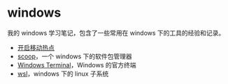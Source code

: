# windows

我的 windows 学习笔记，包含了一些常用在 windows 下的工具的经验和记录。

- [开启移动热点](hotspot.md)
- [scoop](sccop.md)，一个 windows 下的软件包管理器
- [Windows Terminal](WindowsTerminal.md)，Windows 的官方终端
- [wsl](wsl.md)，windows 下的 linux 子系统
